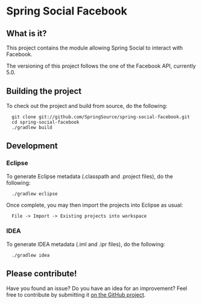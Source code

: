 # Spring Social Facebook

## What is it?

This project contains the module allowing Spring Social to interact with Facebook.

The versioning of this project follows the one of the Facebook API, currently 5.0.

## Building the project

To check out the project and build from source, do the following:

  ```
    git clone git://github.com/SpringSource/spring-social-facebook.git
    cd spring-social-facebook
    ./gradlew build
  ```

## Development

### Eclipse

To generate Eclipse metadata (.classpath and .project files), do the following:

  ```
    ./gradlew eclipse
  ```

Once complete, you may then import the projects into Eclipse as usual:

  ```
    File -> Import -> Existing projects into workspace
  ```

### IDEA

To generate IDEA metadata (.iml and .ipr files), do the following:

  ```
    ./gradlew idea
  ```

## Please contribute!

Have you found an issue? Do you have an idea for an improvement? Feel free to contribute by submitting it [on the GitHub project](https://github.com/ppodgorsek/spring-social-facebook/issues).
